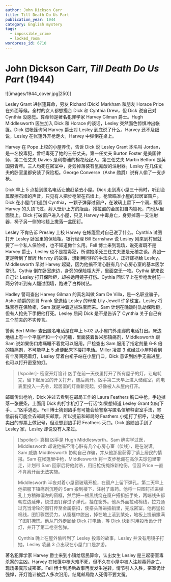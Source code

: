 ```yaml
---
author: John Dickson Carr
title: Till Death Do Us Part
publication_year: 1944
category: English mystery
tags:
  - impossible_crime
  - locked_room
wordpress_id: 6710
---
```


# John Dickson Carr, <i>Till Death Do Us Part</i> (1944)

![[images/1944_cover.jpg|250]]

Lesley Grant 进帐篷算命，男友 Richard (Dick) Markham 和朋友 Horace Price 在外面等候。全村的女人都想撮合 Dick 和 Cynthia Drew，但 Dick 说自己对 Cynthia 没感觉。算命师是著名犯罪学家 Harvey Gilman 爵士。Hugh Middlesworth 医生加入 Dick 和 Horace 的谈话，Lesley 突然面色惊惧冲出帐篷。Dick 进帐篷询问 Harvey 爵士对 Lesley 到底说了什么，Harvey 还不及细说，Lesley 在帐篷外开枪走火，Harvey 中弹倒在桌上。

Harvey 在 Pope 上校的小屋养伤，告诉 Dick 说 Lesley Grant 本名叫 Jordan，是一名投毒犯，曾经毒死了她的三任丈夫。第一任丈夫 Burton Foster 是美国律师，第二任丈夫 Davies 是利物浦的棉花经纪人，第三任丈夫 Martin Belford 是英国男青年。三人均死在密室中，身旁掉落装有氢氰酸的注射器。Lesley 在几任丈夫的卧室里都安装了保险柜。George Converse（Ashe 勋爵）说有人偷了一支步枪。

Dick 早上 5 点接到匿名电话让他赶紧去小屋。Dick 走到离小屋三十码时，听到金属摩擦石墙的声音，只见有人把步枪架在石墙上，枪管瞄准小屋的起居室窗户。Dick 在小屋门口遇到 Cynthia，一颗子弹穿过窗户，在玻璃上留下一个洞，擦着 Harvey 的头顶飞过，射入壁炉上方的版画。推拉窗的金属扣自内锁死，门也从里面锁上。Dick 打破窗户进入小屋，只见 Harvey 中毒身亡，身旁掉落一支注射器，椅子另一侧的地毯上撒落一盒图钉。

Lesley 不肯告诉 Presley 上校 Harvey 在帐篷里对自己说了什么。Cynthia 试图打开 Lesley 卧室里的保险柜。银行经理 Bill Earnshaw 说 Lesley 刚来到村里就要了一个私人保险柜，也不知道做什么用。Fell 博士来到现场，说死者既不是 Harvey 爵士，Lesley 也不是投毒犯，所谓她杀死三任丈夫更是无稽之谈。真凶一定是听到了冒牌 Harvey 的故事，想到用同样的手法杀人，正好嫁祸给 Lesley。Middlesworth 早对 Harvey 起疑，因为他搞不清心脏有几个心房心室的基本医学常识。Cythia 倒在卧室床边，身旁的保险柜大开，里面空无一物。Cythia 醒来说自己让 Lesley 打开保险柜，却被她用镜子打伤。Cythia 回忆早上在步枪发射前一两分钟听到有人翻过围墙，跑进了白桦树丛。

Hadley 警司查出 Harvey Gilman 的真名叫做 Sam De Villa，是一名职业骗子。Ashe 勋爵的哥哥 Frank 曾送给 Lesley 的母亲 Lily Jewell 许多珠宝，Lesley 将珠宝存在保险柜，Sam 就是冲着这些珠宝而来。Sam 计划在晚饭时洗劫保险柜，但有人抢先下手把他打死。Lesley 质问 Dick 是不是告诉了 Cynthia 关于自己有三个前夫的不实传言。

警察 Bert Miller 查出匿名电话是在早上 5:02 从小屋门外走廊的电话打出。床边地板上有一个平底杯和一个小药瓶，里面装着鲁米那镇痛剂，Middlesworth 跟 Sam 说如果伤口疼痛睡不着觉可以服用。尸检查出 Sam 服用了指定剂量 6-8 倍的镇痛剂，不可能早上 5 点便起床下楼打电话。Miller 凌晨 3 点经过小屋时看到有个房间亮着灯，Lesley 穿着白裙子站在小屋门口。Dick 意识到凶手无需进屋，也可以打开密室的灯。

> [!spoiler]- 密室开灯诡计
> 凶手在前一天夜里打开了所有屋子的灯，让电耗完，留下起居室的开关打开，随后离开。凶手第二天早上进入储藏室，向电表里投入一先令，起居室的灯重新亮起，好像被人从屋内打开。

邮局传出枪响，Dick 冲过去看到在邮局工作的 Laura Feathers 胸口中枪，手边掉落一张便条，上面用 Dick 的打字机打了一行话“如果想知道 Lesley Grant 如何下手……”凶手逃走。Fell 博士猜到凶手有可能会给警察写匿名信解释密室手法，寄信前有可能会去邮局买邮票，所以提前和邮局的 Feathers 小姐打了招呼，让她在卖出的邮票上做记号，但没想到凶手将 Feathers 灭口。Dick 追随凶手到了 Lesley 家，Lesley 却说没有人来过。

> [!spoiler]- 真相
> 凶手是 Hugh Middlesworth。Sam 确实学过医，Middlesworth 却说他搞不清心脏有几个心房心室（伏线），是在说谎。Sam 威胁 Middlesworth 协助自己诈骗，并从他那里获得了镇上居民的情报。Sam 在帐篷里中枪，Middlesworth 将一支步枪藏在高尔夫球包里带走，计划带 Sam 回家后将他射杀，用旧枪伤掩饰新枪伤，但因 Price 一直不肯离开而无法实施。
> 
> Middlesworth 半夜对着小屋窗玻璃开枪，在窗户上留下弹孔。第二天早上他把服下镇痛剂沉睡的 Sam 搬到楼下，注射了毒药。他将一只图钉插进弹孔上方稍微偏左的窗框，然后把一根黑线绕在窗户搭扣扳手处，两端线头都朝左边延伸，绕过图钉穿过子弹孔，挂在窗外。他从外面拉动棉线，拉力通过充当滑轮的图钉传至金属搭扣，使搭头落进插销里，完成密室。他再猛拉棉线，图钉骤然受力，从窗框中脱出，掉在地上滚到某处，地板上提前撒满了图钉掩饰。他从门外走廊给 Dick 打电话，等 Dick 快到时用投币诡计开灯，并开了第二枪空包弹。
> 
> Cynthia 晚上在屋外偷听到了 Lesley 投毒的故事，Lesley 并没有用镜子打她。Lesley 凌晨 3 点出现在小屋门口是梦游。

著名犯罪学家 Harvey 爵士来到小镇给居民算命，认出女生 Lesley 是三起密室毒杀案的主凶。Harvey 在帐篷中枪大难不死，但不久在小屋中被人注射毒药身亡，现场果真形成密室。Fell 博士到场后故事再度发生逆转。情节引人入胜，密室诡计强悍，开灯诡计被后人多次沿用。结尾邮局路人死得不要太冤。